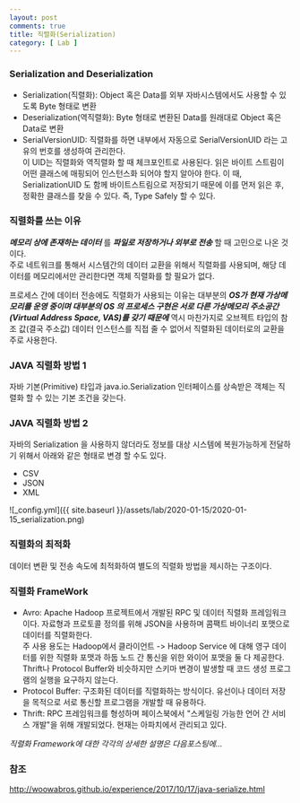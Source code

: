 ```yaml
---
layout: post
comments: true
title: 직렬화(Serialization)
category: [ Lab ]
---
```


### Serialization and Deserialization
* Serialization(직렬화): Object 혹은 Data를 외부 자바시스템에서도 사용할 수 있도록 Byte 형태로 변환  
* Deserialization(역직렬화): Byte 형태로 변환된 Data를 원래대로 Object 혹은 Data로 변환
* SerialVersionUID: 직렬화를 하면 내부에서 자동으로 SerialVersionUID 라는 고유의 번호를 생성하여 관리한다.    
이 UID는 직렬화와 역직렬화 할 때 체크포인트로 사용된다. 읽은 바이트 스트림이 어떤 클래스에 매핑되어 인스턴스화 되어야 할지 알아야 한다. 이 때, SerializationUID 도 함께 바이트스트림으로 저장되기 때문에 이를 먼저 읽은 후,
정확한 클래스를 찾을 수 있다. 즉, Type Safely 할 수 있다.

### 직렬화를 쓰는 이유
_**메모리 상에 존재하는 데이터**_ 를 _**파일로 저장하거나 외부로 전송**_ 할 때 고민으로 나온 것이다.  
주로 네트워크를 통해서 시스템간의 데이터 교환을 위해서 직렬화를 사용되며, 해당 데이터를 메모리에서만 관리한다면 객체 직렬화를 할 필요가 없다.    
  
프로세스 간에 데이터 전송에도 직렬화가 사용되는 이유는 대부분의 _**OS가 현재 가상메모리를 운영 중이며 대부분의 OS 의 프로세스 구현은 
서로 다른 가상메모리 주소공간(Virtual Address Space, VAS)를 갖기 때문에**_ 역시 마찬가지로 오브젝트 타입의 참조 값(결국 주소값) 데이터 인스턴스를 직접 줄 수 없어서
직렬화된 데이터로의 교환을 주로 사용한다. 

### JAVA 직렬화 방법 1
자바 기본(Primitive) 타입과 java.io.Serialization 인터페이스를 상속받은 객체는 직렬화 할 수 있는 기본 조건을 갖는다.

### JAVA 직렬화 방법 2
자바의 Serialization 을 사용하지 않더라도 정보를 대상 시스템에 복원가능하게 전달하기 위해서 아래와 같은 형태로 변경 할 수도 있다.
* CSV
* JSON
* XML

![_config.yml]({{ site.baseurl }}/assets/lab/2020-01-15/2020-01-15_serialization.png)

### 직렬화의 최적화
데이터 변환 및 전송 속도에 최적화하여 별도의 직렬화 방법을 제시하는 구조이다.    

### 직렬화 FrameWork
* Avro: Apache Hadoop 프로젝트에서 개발된 RPC 및 데이터 직렬화 프레임워크이다. 
자료형과 프로토콜 정의를 위해 JSON을 사용하며 콤팩트 바이너리 포맷으로 데이터를 직렬화한다.   
주 사용 용도는 Hadoop에서 클라이언트 -> Hadoop Service 에 대해 영구 데이터를 위한 직렬화 포맷과 하둡 노드 간 통신을 위한 와이어 포맷을 둘 다 제공한다.  
Thrift나 Protocol Buffer와 비슷하지만 스키마 변경이 발생할 때 코드 생성 프로그램의 실행을 요구하지 않는다.
* Protocol Buffer: 구조화된 데이터를 직렬화하는 방식이다. 유선이나 데이터 저장을 목적으로 서로 통신할 프로그램을 개발할 때 유용하다.
* Thrift: RPC 프레임워크를 형성하며 페이스북에서 "스케일링 가능한 언어 간 서비스 개발"을 위해 개발되었다. 현재는 아파치에서 관리되고 있다.
    
*직렬화 Framework에 대한 각각의 상세한 설명은 다음포스팅에...*


### 참조  
<http://woowabros.github.io/experience/2017/10/17/java-serialize.html>
